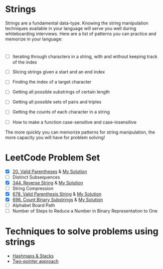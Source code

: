 # Strings

Strings are a fundamental data-type. Knowing the string manipulation techniques available in your language will serve you well during whiteboarding interviews. Here are a list of patterns you can practice and memorize in your language:

#
- [ ] Iterating through characters in a string, with and without keeping track of the index
- [ ] Slicing strings given a start and an end index
- [ ] Finding the index of a target character
- [ ] Getting all possible substrings of certain length
- [ ] Getting all possible sets of pairs and triples
- [ ] Getting the counts of each character in a string
- [ ] How to make a function case-sensitive and case-insensitive


The more quickly you can memorize patterns for string manipulation, the more capacity you will have for problem solving!

# LeetCode Problem Set

- [x] [20. Valid Parentheses](https://leetcode.com/problems/valid-parentheses/) & [My Solution](https://github.com/ChandaHubbard/leetcode/blob/master/20.%20Valid%20Parentheses(Strings).md)
- [ ] Distinct Subsequences
- [x] [344. Reverse String](https://leetcode.com/problems/reverse-string/) & [My Solution](https://github.com/ChandaHubbard/leetcode/blob/master/344.%20Reverse%20String.md)
- [ ] String Compression
- [x] [678. Valid Parenthesis String](https://leetcode.com/problems/valid-parenthesis-string/) & [My Solution](https://github.com/ChandaHubbard/leetcode/blob/master/678.%20Valid%20Parenthesis%20String.md)
- [x] [696. Count Binary Substrings](https://leetcode.com/problems/count-binary-substrings/) & [My Solution](https://github.com/ChandaHubbard/leetcode/blob/master/*696.%20Count%20Binary%20Substrings.md)
- [ ] Alphabet Board Path
- [ ] Number of Steps to Reduce a Number in Binary Representation to One

# Techniques to solve problems using strings
- [Hashmaps & Stacks](https://www.youtube.com/watch?v=bPLpwR_tKgc&ab_channel=LeetcodeinJavaScript)
- [Two-pointer approach](https://www.youtube.com/watch?v=guDU5HnLqAs)




